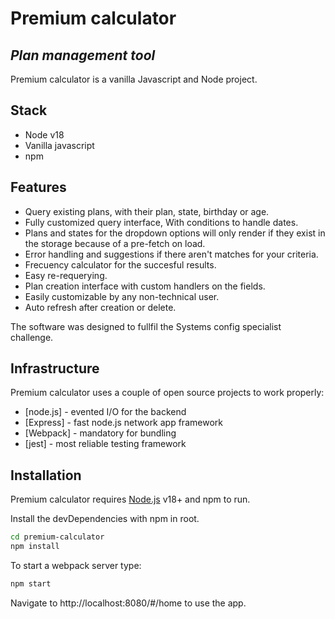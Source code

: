 # Premium calculator
## _Plan management tool_

Premium calculator is a vanilla Javascript and Node project.

## Stack
- Node v18
- Vanilla javascript
- npm

## Features

- Query existing plans, with their plan, state, birthday or age.
- Fully customized query interface, With conditions to handle dates.
- Plans and states for the dropdown options will only render if they exist in the storage because of a pre-fetch on load.
- Error handling and suggestions if there aren't matches for your criteria.
- Frecuency calculator for the succesful results.
- Easy re-requerying.
- Plan creation interface with custom handlers on the fields.
- Easily customizable by any non-technical user.
- Auto refresh after creation or delete.

The software was designed to fullfil the Systems config specialist challenge.

## Infrastructure

Premium calculator uses a couple of open source projects to work properly:

- [node.js] - evented I/O for the backend
- [Express] - fast node.js network app framework
- [Webpack] - mandatory for bundling
- [jest] - most reliable testing framework

## Installation

Premium calculator requires [Node.js](https://nodejs.org/) v18+ and npm to run.

Install the devDependencies with npm in root.

```sh
cd premium-calculator
npm install
```

To start a webpack server type:

```sh
npm start
```

Navigate to http://localhost:8080/#/home to use the app.

